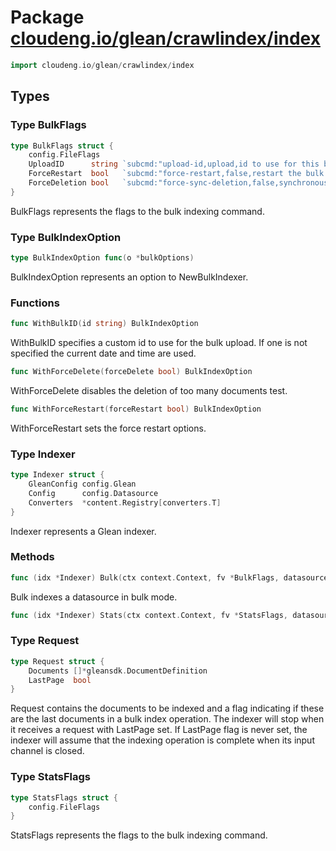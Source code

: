 # Package [cloudeng.io/glean/crawlindex/index](https://pkg.go.dev/cloudeng.io/glean/crawlindex/index?tab=doc)

```go
import cloudeng.io/glean/crawlindex/index
```


## Types
### Type BulkFlags
```go
type BulkFlags struct {
	config.FileFlags
	UploadID      string `subcmd:"upload-id,upload,id to use for this bulk upload"`
	ForceRestart  bool   `subcmd:"force-restart,false,restart the bulk upload"`
	ForceDeletion bool   `subcmd:"force-sync-deletion,false,synchronously delete stale documents on upload of last bulk indexing batch"`
}
```
BulkFlags represents the flags to the bulk indexing command.


### Type BulkIndexOption
```go
type BulkIndexOption func(o *bulkOptions)
```
BulkIndexOption represents an option to NewBulkIndexer.

### Functions

```go
func WithBulkID(id string) BulkIndexOption
```
WithBulkID specifies a custom id to use for the bulk upload. If one is not
specified the current date and time are used.


```go
func WithForceDelete(forceDelete bool) BulkIndexOption
```
WithForceDelete disables the deletion of too many documents test.


```go
func WithForceRestart(forceRestart bool) BulkIndexOption
```
WithForceRestart sets the force restart options.




### Type Indexer
```go
type Indexer struct {
	GleanConfig config.Glean
	Config      config.Datasource
	Converters  *content.Registry[converters.T]
}
```
Indexer represents a Glean indexer.

### Methods

```go
func (idx *Indexer) Bulk(ctx context.Context, fv *BulkFlags, datasource string) error
```
Bulk indexes a datasource in bulk mode.


```go
func (idx *Indexer) Stats(ctx context.Context, fv *StatsFlags, datasource string) error
```




### Type Request
```go
type Request struct {
	Documents []*gleansdk.DocumentDefinition
	LastPage  bool
}
```
Request contains the documents to be indexed and a flag indicating if these
are the last documents in a bulk index operation. The indexer will stop when
it receives a request with LastPage set. If LastPage flag is never set,
the indexer will assume that the indexing operation is complete when its
input channel is closed.


### Type StatsFlags
```go
type StatsFlags struct {
	config.FileFlags
}
```
StatsFlags represents the flags to the bulk indexing command.





